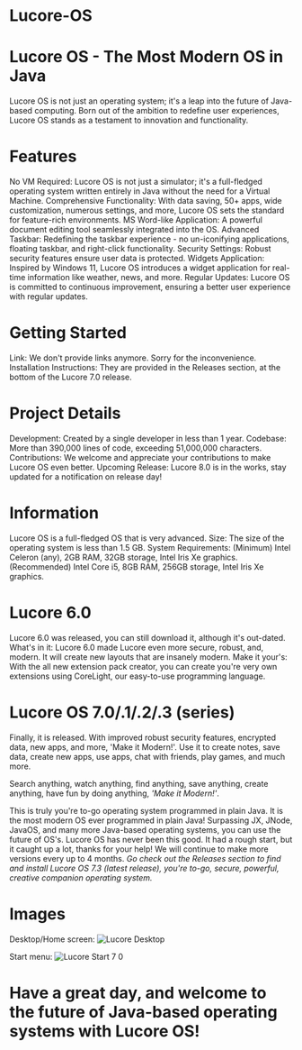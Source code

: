 # Lucore-OS

# Lucore OS - The Most Modern OS in Java
Lucore OS is not just an operating system; it's a leap into the future of Java-based computing. Born out of the ambition to redefine user experiences, Lucore OS stands as a testament to innovation and functionality.

# Features
No VM Required: Lucore OS is not just a simulator; it's a full-fledged operating system written entirely in Java without the need for a Virtual Machine.
Comprehensive Functionality: With data saving, 50+ apps, wide customization, numerous settings, and more, Lucore OS sets the standard for feature-rich environments.
MS Word-like Application: A powerful document editing tool seamlessly integrated into the OS.
Advanced Taskbar: Redefining the taskbar experience - no un-iconifying applications, floating taskbar, and right-click functionality.
Security Settings: Robust security features ensure user data is protected.
Widgets Application: Inspired by Windows 11, Lucore OS introduces a widget application for real-time information like weather, news, and more.
Regular Updates: Lucore OS is committed to continuous improvement, ensuring a better user experience with regular updates.

# Getting Started
Link: We don't provide links anymore. Sorry for the inconvenience.
Installation Instructions: They are provided in the Releases section, at the bottom of the Lucore 7.0 release.

# Project Details
Development: Created by a single developer in less than 1 year.
Codebase: More than 390,000 lines of code, exceeding 51,000,000 characters.
Contributions: We welcome and appreciate your contributions to make Lucore OS even better.
Upcoming Release: Lucore 8.0 is in the works, stay updated for a notification on release day!

# Information
Lucore OS is a full-fledged OS that is very advanced.
Size: The size of the operating system is less than 1.5 GB.
System Requirements: (Minimum) Intel Celeron (any), 2GB RAM, 32GB storage, Intel Iris Xe graphics. (Recommended) Intel Core i5, 8GB RAM, 256GB storage, Intel Iris Xe graphics.

# Lucore 6.0
Lucore 6.0 was released, you can still download it, although it's out-dated.
What's in it: Lucore 6.0 made Lucore even more secure, robust, and, modern. It will create new layouts that are insanely modern.
Make it your's: With the all new extension pack creator, you can create you're very own extensions using CoreLight, our easy-to-use programming language.

# Lucore OS 7.0/.1/.2/.3 (series)
Finally, it is released. With improved robust security features, encrypted data, new apps, and more, 'Make it Modern!'.
Use it to create notes, save data, create new apps, use apps, chat with friends, play games, and much more.

Search anything, watch anything, find anything, save anything, create anything, have fun by doing anything, _'Make it Modern!'_.

This is truly you're to-go operating system programmed in plain Java. It is the most modern OS ever programmed in plain Java!
Surpassing JX, JNode, JavaOS, and many more Java-based operating systems, you can use the future of OS's.
Lucore OS has never been this good. It had a rough start, but it caught up a lot, thanks for your help! We will continue to make more versions every up to 4 months.
_Go check out the Releases section to find and install Lucore OS 7.3 (latest release), you're to-go, secure, powerful, creative companion operating system._

# Images
Desktop/Home screen:
![Lucore Desktop](https://github.com/SuprCorp/Lucore-OS/assets/150918694/d00e5d10-98dc-423d-865f-7537faf849fd)


Start menu:
![Lucore Start 7 0](https://github.com/SuprCorp/Lucore-OS/assets/150918694/a9883eaa-8faa-4f24-b74b-064ffc029d12)


# Have a great day, and welcome to the future of Java-based operating systems with Lucore OS!
